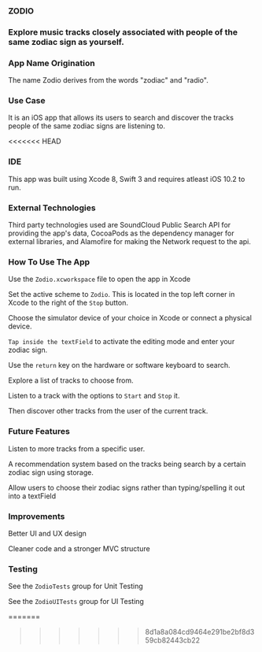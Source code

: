 ### ZODIO

### Explore music tracks closely associated with people of the same zodiac sign as yourself.

### App Name Origination
The name Zodio derives from the words "zodiac" and "radio". 

### Use Case
It is an iOS app that allows its users to search and discover the tracks people of the same zodiac signs are listening to.

<<<<<<< HEAD
### IDE
This app was built using Xcode 8, Swift 3 and requires atleast iOS 10.2 to run.

### External Technologies
Third party technologies used are SoundCloud Public Search API for providing the app's data, CocoaPods as the dependency manager for external libraries, and Alamofire for making the Network request to the api.

### How To Use The App
Use the `Zodio.xcworkspace` file to open the app in Xcode

Set the active scheme to `Zodio`. This is located in the top left corner in Xcode to the right of the `Stop` button.

Choose the simulator device of your choice in Xcode or connect a physical device.

`Tap inside the textField` to activate the editing mode and enter your zodiac sign.

Use the `return` key on the hardware or software keyboard to search.

Explore a list of tracks to choose from.

Listen to a track with the options to `Start` and `Stop` it.

Then discover other tracks from the user of the current track.

### Future Features
Listen to more tracks from a specific user.

A recommendation system based on the tracks being search by a certain zodiac sign using storage.

Allow users to choose their zodiac signs rather than typing/spelling it out into a textField

### Improvements
Better UI and UX design

Cleaner code and a stronger MVC structure

### Testing
See the `ZodioTests` group for Unit Testing

See the `ZodioUITests` group for UI Testing

=======
>>>>>>> 8d1a8a084cd9464e291be2bf8d359cb82443cb22

